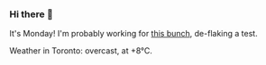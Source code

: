 ### Hi there :wave:

It's Monday! I'm probably working for [this bunch](https://github.com/kohofinancial), de-flaking a test.

Weather in Toronto: overcast, at +8°C.
